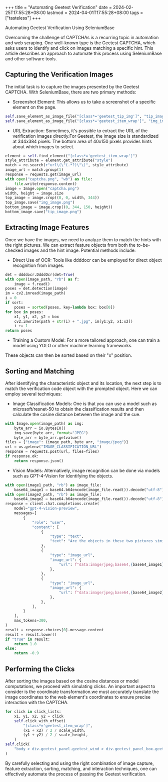 +++
title = "Automating Geetest Verification"
date = 2024-02-25T17:55:28+08:00
lastmod = 2024-04-01T17:55:28+08:00
tags = ["tasteless"]
+++

Automating Geetest Verification Using SeleniumBase
<!-- more -->

Overcoming the challenge of CAPTCHAs is a recurring topic in automation and web scraping. One well-known type is the Geetest CAPTCHA, which asks users to identify and click on images matching a specific hint. This article describes an approach to automate this process using SeleniumBase and other software tools.

## Capturing the Verification Images
The initial task is to capture the images presented by the Geetest CAPTCHA. With SeleniumBase, there are two primary methods:

 - Screenshot Element: This allows us to take a screenshot of a specific element on the page.

```python
self.save_element_as_image_file("[class*='geetest_tip_img']", "tip_image")
self.save_element_as_image_file("[class*='geetest_item_wrap']", "img_image")
```

 - URL Extraction: Sometimes, it's possible to extract the URL of the verification images directly.For Geetest, the image size is standardized at 344x384 pixels. The bottom area of 40x150 pixels provides hints about which images to select.


```python
element = self.find_element("[class*='geetest_item_wrap']")
style_attribute = element.get_attribute("style")
match = re.search(r"url\(\"(.*?)\"\)", style_attribute)
image_url = match.group(1)
response = requests.get(image_url)
with open("captcha.png", "wb") as file:
    file.write(response.content)
image = Image.open("captcha.png")
width, height = image.size
top_image = image.crop((0, 0, width, 344))
top_image.save("img_image.png")
bottom_image = image.crop((0, 344, 150, height))
bottom_image.save("tip_image.png")
```

## Extracting Image Features
Once we have the images, we need to analyze them to match the hints with the right pictures. We can extract feature objects from both the to-be-checked images and the hint image. Potential methods include:

 - Direct Use of OCR: Tools like ddddocr can be employed for direct object recognition from images.

```python
det = ddddocr.DdddOcr(det=True)
with open(image_path, "rb") as f:
    image = f.read()
poses = det.detection(image)
im = cv2.imread(image_path)
i = 0
if sort:
    poses = sorted(poses, key=lambda box: box[0])
for box in poses:
    x1, y1, x2, y2 = box
    cv2.imwrite(path + str(i) + ".jpg", im[y1:y2, x1:x2])
    i += 1
return poses
```

 - Training a Custom Model: For a more tailored approach, one can train a model using YOLO or other machine learning frameworks.

These objects can then be sorted based on their "x" position.

## Sorting and Matching
After identifying the characteristic object and its location, the next step is to match the verification code object with the prompted object. Here we can employ several techniques:

 - Image Classification Models: One is that you can use a model such as microsoft/resnet-50 to obtain the classification results and then calculate the cosine distance between the image and the cue.

```python
with Image.open(image_path) as img:
    byte_arr = io.BytesIO()
    img.save(byte_arr, format="JPEG")
    byte_arr = byte_arr.getvalue()
files = {"image": (image_path, byte_arr, "image/jpeg")}
url = os.getenv("IMAGE_CLASSIFICATION_URL")
response = requests.post(url, files=files)
if response.ok:
    return response.json()
```

 - Vision Models: Alternatively, image recognition can be done via models such as GPT-4-Vision for identifying the objects.

```python
with open(image1_path, "rb") as image_file:
    base64_image1 = base64.b64encode(image_file.read()).decode("utf-8")
with open(image2_path, "rb") as image_file:
    base64_image2 = base64.b64encode(image_file.read()).decode("utf-8")
response = client.chat.completions.create(
    model="gpt-4-vision-preview",
    messages=[
        {
            "role": "user",
            "content": [
                {
                    "type": "text",
                    "text": "Are the objects in these two pictures similar? Please provide a 'true' o'false' result without any explanation",
                },
                {
                    "type": "image_url",
                    "image_url": {
                        "url": f"data:image/jpeg;base64,{base64_image1}"
                    },
                },
                {
                    "type": "image_url",
                    "image_url": {
                        "url": f"data:image/jpeg;base64,{base64_image2}"
                    },
                },
            ],
        }
    ],
    max_tokens=300,
)
result = response.choices[0].message.content
result = result.lower()
if "true" in result:
    return 1.0
else:
    return -0.9
```

## Performing the Clicks
After sorting the images based on the cosine distances or model computations, we proceed with simulating clicks. An important aspect to consider is the coordinate transformation.we must accurately translate the image coordinates to the web element's coordinates to ensure precise interaction with the CAPTCHA.

```python
for click in click_lists:
    x1, y1, x2, y2 = click
    self.click_with_offset(
        "[class*='geetest_item_wrap']",
        (x1 + x2) / 2 / scale_width,
        (y1 + y2) / 2 / scale_height,
    )
self.click(
    "body > div.geetest_panel.geetest_wind > div.geetest_panel_box.geetest_no_loggeetest_panelshowclick > div.geetest_panel_next > div > div > div.geetest_panel > a"
)
```

By carefully selecting and using the right combination of image capture, feature extraction, sorting, matching, and interaction techniques, one can effectively automate the process of passing the Geetest verification. 